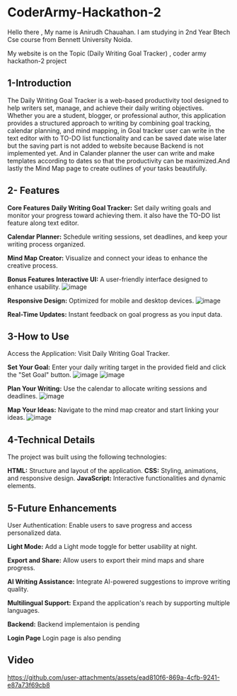 # CoderArmy-Hackathon-2
Hello there , My name is Anirudh Chauahan. I am studying in 2nd Year Btech Cse course from Bennett University Noida.

My website is  on the Topic (Daily Writing Goal Tracker) , coder army hackathon-2 project



## 1-Introduction
The Daily Writing Goal Tracker is a web-based productivity tool designed to help writers set, manage, and achieve their daily writing objectives. Whether you are a student, blogger, or professional author, this application provides a structured approach to writing by combining goal tracking, calendar planning, and mind mapping, in Goal tracker user can write in the text editor with to TO-DO list functionality and can be saved date wise later but the saving part is not added to website because Backend is not implemented yet. And in Calander planner the user can write and make templates according to dates so that the productivity can be maximized.And lastly the Mind Map page to create outlines of your tasks beautifully.



## 2- Features
**Core Features**
**Daily Writing Goal Tracker:**
Set daily writing goals and monitor your progress toward achieving them.
it also have the TO-DO list feature along text editor.

**Calendar Planner:**
Schedule writing sessions, set deadlines, and keep your writing process organized.

**Mind Map Creator:**
Visualize and connect your ideas to enhance the creative process.

**Bonus Features**
**Interactive UI:**
A user-friendly interface designed to enhance usability.
![image](https://github.com/user-attachments/assets/ab22de4f-429e-4470-b354-cd5f8a67538a)


**Responsive Design:**
Optimized for mobile and desktop devices.
![image](https://github.com/user-attachments/assets/d857eeed-96b4-4146-a113-ad088bb16150)


**Real-Time Updates:**
Instant feedback on goal progress as you input data.





## 3-How to Use
Access the Application:
Visit Daily Writing Goal Tracker.

**Set Your Goal:**
Enter your daily writing target in the provided field and click the "Set Goal" button.
![image](https://github.com/user-attachments/assets/e2e0ac67-1dc8-41f4-b2a3-0b63b302da4c)
![image](https://github.com/user-attachments/assets/82d68da1-8760-4909-b137-1c766dcc79d6)



**Plan Your Writing:**
Use the calendar to allocate writing sessions and deadlines.
![image](https://github.com/user-attachments/assets/bbfdafb2-9338-4b1c-9b4a-f800d97afa57)

**Map Your Ideas:**
Navigate to the mind map creator and start linking your ideas.
![image](https://github.com/user-attachments/assets/810914f7-9d56-42bc-83bc-cbf7b6a7d16e)




## 4-Technical Details
The project was built using the following technologies:

**HTML:** Structure and layout of the application.
**CSS:** Styling, animations, and responsive design.
**JavaScript:** Interactive functionalities and dynamic elements.



## 5-Future Enhancements
User Authentication:
Enable users to save progress and access personalized data.

**Light Mode:**
Add a Light mode toggle for better usability at night.

**Export and Share:**
Allow users to export their mind maps and share progress.

**AI Writing Assistance:**
Integrate AI-powered suggestions to improve writing quality.

**Multilingual Support:**
Expand the application's reach by supporting multiple languages.

**Backend:**
Backend implementaion is pending 

**Login Page**
Login page is also pending











## Video



https://github.com/user-attachments/assets/ead810f6-869a-4cfb-9241-e87a73f69cb8

